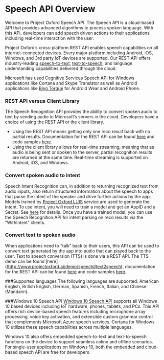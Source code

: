 <!-- 
NavPath: Speech API
LinkLabel: Overview
Url: Speech-api/documentation
Weight: 120
-->

# Speech API Overview


Welcome to Project Oxford Speech API. The Speech API is a cloud-based API that provides advanced algorithms to process spoken language. With this API, developers can add speech driven actions to their applications including real-time interaction with the user.

Project Oxford’s cross-platform REST API enables speech capabilities on all internet-connected devices. Every major platform including Android, iOS, Windows, and 3rd party IoT devices are supported. Our REST API offers industry-leading  [speech-to-text](http://www.projectoxford.ai/demo/speech), [text-to-speech](http://www.projectoxford.ai/demo/speech#text2speech), and language understanding capabilities delivered through the cloud.

Microsoft has used Cognitive Services Speech API for Windows applications like Cortana and Skype Translator as well as Android applications like [Bing Torque](https://play.google.com/store/apps/details?id=com.microsoft.bing.torque) for Android Wear and Android Phone.

### REST API versus Client Library
The Speech Recognition API provides the ability to convert spoken audio to text by sending audio to Microsoft’s servers in the cloud. Developers have a choice of using the REST  API or the client library. 

* Using the REST API means getting only one reco result back with no partial results. Documentation for the REST API can be found [here](https://github.com/Microsoft/ProjectOxford-Documentation/blob/master/Content/en-us/Speech/API-Reference-REST/BingVoiceRecognition.md) and code samples [here](https://oxfordportal.blob.core.windows.net/speech/doc/recognition/Program.cs). 
*	Using the client library allows for real-time streaming, meaning that as audio is being sent or spoken to the server, partial recognition results are returned at the same time. Real-time streaming is supported on Android, iOS, and Windows.

### Convert spoken audio to intent
Speech Intent Recognition can, in addition to returning recognized text from audio inputs, also return structured information about the speech to apps that parse the intent of the speaker and drive further actions by the app. Models trained by [Project Oxford LUIS](https://www.luis.ai/) service are used to generate the intent. To use intent, you will need to train a model and get an AppID and a Secret. See [here](http://www.projectoxford.ai/luis) for details. Once you have a trained model, you can use the Speech Recognition API for intent parsing on reco results via the “WithIntent” clients.

### Convert text to spoken audio
When applications need to “talk” back to their users, this API can be used to convert text generated by the app into audio that can played back to the user. Text to speech conversion (TTS) is done via a REST API. The TTS demo can be found [here]((http://www.projectoxford.ai/demo/speech#text2speech), documentation for the REST API can be found [here](https://github.com/Microsoft/ProjectOxford-Documentation/blob/master/Content/en-us/Speech/API-Reference-REST/BingVoiceOutput.md) and code samples [here](https://oxfordportal.blob.core.windows.net/speech/doc/output/TTSProgram.cs).

###Supported languages
The following languages are supported: American English, British English, German, Spanish, French, Italian, and Chinese (Mandarin).

###Windows 10 Speech API
[Windows 10 Speech API](https://msdn.microsoft.com/en-us/library/windows/apps/windows.media.speechrecognition.aspx) supports all Windows 10 based devices including IoT hardware, phones, tablets, and PCs. This API offers rich device-based speech features including microphone array processing, voice key activation, and extensible custom grammar control that complements Microsoft Azure speech services. Cortana for Windows 10 utilizes these speech capabilities across multiple languages. 

Windows 10 also offers embedded speech-to-text and text-to-speech functions on the device to support seamless online and offline scenarios. For single-user applications on Windows 10, both the embedded and cloud-based speech API are free for developers.

